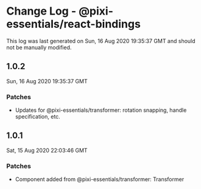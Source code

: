 # Change Log - @pixi-essentials/react-bindings

This log was last generated on Sun, 16 Aug 2020 19:35:37 GMT and should not be manually modified.

## 1.0.2
Sun, 16 Aug 2020 19:35:37 GMT

### Patches

- Updates for @pixi-essentials/transformer: rotation snapping, handle specification, etc.

## 1.0.1
Sat, 15 Aug 2020 22:03:46 GMT

### Patches

- Component added from @pixi-essentials/transformer: Transformer

